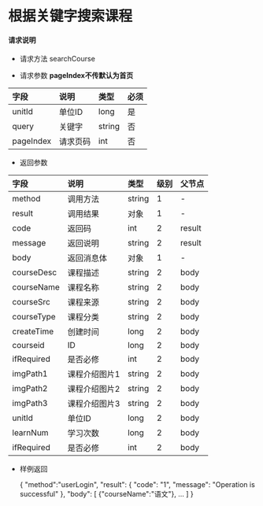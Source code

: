 # 根据关键字搜索课程

#### **请求说明**

* 请求方法 searchCourse

* 请求参数
**pageIndex不传默认为首页**


| 字段 | 说明 | 类型 | 必须 |
| :--- | :--- | :--- | :--- |
| unitId| 单位ID | long | 是 |
| query | 关键字 | string | 否 |
| pageIndex| 请求页码 | int | 否 |

* 返回参数

| 字段 | 说明 | 类型 | 级别 | 父节点 |
| :--- | :--- | :--- | :--- | :--- |
| method| 调用方法 | string | 1 | - |
| result | 调用结果 | 对象 | 1 | - |
| code | 返回码| int | 2 | result |
| message| 返回说明 | string | 2 | result |
| body | 返回消息体 | 对象 | 1 | - |
| courseDesc| 课程描述 | string | 2 |body |
| courseName| 课程名称 | string | 2 |body |
| courseSrc| 课程来源 | string | 2 |body |
| courseType| 课程分类 | string | 2 |body |
| createTime| 创建时间 | long| 2 |body |
| courseid| ID | long | 2 |body |
| ifRequired | 是否必修 | int | 2 |body |
| imgPath1| 课程介绍图片1 | string | 2 |body |
| imgPath2| 课程介绍图片2 | string | 2 |body |
| imgPath3| 课程介绍图片3 | string | 2 |body |
| unitId| 单位ID | long | 2 |body |
| learnNum| 学习次数 | long | 2 |body |
| ifRequired | 是否必修 | int | 2 |body |

* 样例返回

    
    {
        "method":"userLogin",
        "result":
        {
            "code": "1",
            "message": "Operation is successful"
        },
        "body":
        [
           {"courseName":"语文"},
            ...
        ] 
    }

